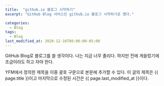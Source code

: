 ```yaml
---
title:  "github.io 블로그 시작하기"
excerpt: "GitHub Blog 서비스인 github.io 블로그 시작하기로 했다."

categories:
  - Blog
tags:
  - Blog
last_modified_at: 2020-12-16T08:06:00-05:00
---
```


GitHub Blog로 블로그를 쓸 생각이다.
나는 지금 너무 졸리다.
하지만 전에 게을렀기에 조금이라도 하고 자야 한다.

YFM에서 정의한 제목을 이중 괄호 구문으로 본문에 추가할 수 있다.
이 글의 제목은 {{ page.title }}이고
마지막으로 수정된 시간은 {{ page.last_modified_at }}이다.